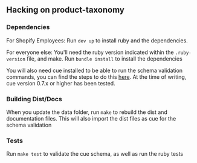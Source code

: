 ## Hacking on product-taxonomy

### Dependencies
For Shopify Employees: Run `dev up` to install ruby and the dependencies.

For everyone else: You'll need the ruby version indicated within the `.ruby-version` file, and make.
Run `bundle install` to install the dependencies

You will also need cue installed to be able to run the schema validation commands, you can find the steps to do this [here](https://github.com/cue-lang/cue?tab=readme-ov-file#download-and-install).
At the time of writing, cue version 0.7.x or higher has been tested.

### Building Dist/Docs

When you update the data folder, run `make` to rebuild the dist and documentation files.
This will also import the dist files as cue for the schema validation

### Tests

Run `make test` to validate the cue schema, as well as run the ruby tests


